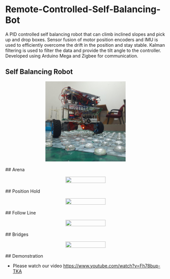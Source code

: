 # Remote-Controlled-Self-Balancing-Bot

A PID controlled self balancing robot that can climb inclined slopes and pick up and drop boxes. Sensor fusion of motor position encoders and IMU is used to efficiently overcome the drift in the position and stay stable. Kalman filtering is used to filter the data and provide the tilt angle to the controller. Developed using Arduino Mega and Zigbee for communication. 

## Self Balancing Robot

<p align="center">
  <img src="https://github.com/manoharbhat/Remote-Controlled-Self-Balancing-Bot/blob/main/images/bot.jpg" width=50% height=50%>
</p> 
## Arena

<p align="center">
  <img src="https://github.com/manoharbhat/Remote-Controlled-Self-Balancing-Bot/blob/main/images/Arena-gif.gif" width=50% height=50%>
</p> 
## Position Hold

<p align="center">
  <img src="https://github.com/manoharbhat/Remote-Controlled-Self-Balancing-Bot/blob/main/images/position%20hold.gif" width=50% height=50%>
</p> 
## Follow Line

<p align="center">
  <img src="https://github.com/manoharbhat/Remote-Controlled-Self-Balancing-Bot/blob/main/images/Follow-line-gif.gif" width=50% height=50%>
</p> 
## Bridges

<p align="center">
  <img src="https://github.com/manoharbhat/Remote-Controlled-Self-Balancing-Bot/blob/main/images/bridge-gif.gif" width=50% height=50%>
</p> 
## Demonstration

- Please watch our video https://www.youtube.com/watch?v=Fh78bup-TKA
